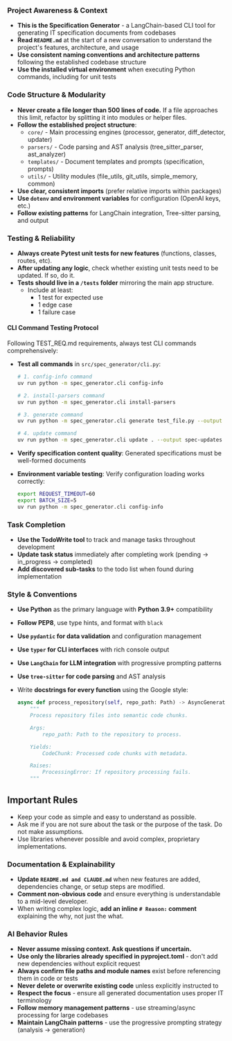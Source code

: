 ### Project Awareness & Context

- **This is the Specification Generator** - a LangChain-based CLI tool for generating IT specification documents from codebases
- **Read `README.md`** at the start of a new conversation to understand the project's features, architecture, and usage
- **Use consistent naming conventions and architecture patterns** following the established codebase structure
- **Use the installed virtual environment** when executing Python commands, including for unit tests

### Code Structure & Modularity

- **Never create a file longer than 500 lines of code.** If a file approaches this limit, refactor by splitting it into modules or helper files.
- **Follow the established project structure**:
  - `core/` - Main processing engines (processor, generator, diff_detector, updater)
  - `parsers/` - Code parsing and AST analysis (tree_sitter_parser, ast_analyzer)
  - `templates/` - Document templates and prompts (specification, prompts)
  - `utils/` - Utility modules (file_utils, git_utils, simple_memory, common)
- **Use clear, consistent imports** (prefer relative imports within packages)
- **Use `dotenv` and environment variables** for configuration (OpenAI keys, etc.)
- **Follow existing patterns** for LangChain integration, Tree-sitter parsing, and output

### Testing & Reliability

- **Always create Pytest unit tests for new features** (functions, classes, routes, etc).
- **After updating any logic**, check whether existing unit tests need to be updated. If so, do it.
- **Tests should live in a `/tests` folder** mirroring the main app structure.
  - Include at least:
    - 1 test for expected use
    - 1 edge case
    - 1 failure case

#### CLI Command Testing Protocol

Following TEST_REQ.md requirements, always test CLI commands comprehensively:

- **Test all commands** in `src/spec_generator/cli.py`:

  ```bash
  # 1. config-info command
  uv run python -m spec_generator.cli config-info

  # 2. install-parsers command
  uv run python -m spec_generator.cli install-parsers

  # 3. generate command
  uv run python -m spec_generator.cli generate test_file.py --output test-spec.md

  # 4. update command
  uv run python -m spec_generator.cli update . --output spec-updates
  ```

- **Verify specification content quality**: Generated specifications must be well-formed documents
- **Environment variable testing**: Verify configuration loading works correctly:
  ```bash
  export REQUEST_TIMEOUT=60
  export BATCH_SIZE=5
  uv run python -m spec_generator.cli config-info
  ```

### Task Completion

- **Use the TodoWrite tool** to track and manage tasks throughout development
- **Update task status** immediately after completing work (pending → in_progress → completed)
- **Add discovered sub-tasks** to the todo list when found during implementation

### Style & Conventions

- **Use Python** as the primary language with **Python 3.9+** compatibility
- **Follow PEP8**, use type hints, and format with `black`
- **Use `pydantic` for data validation** and configuration management
- **Use `typer` for CLI interfaces** with rich console output
- **Use `LangChain` for LLM integration** with progressive prompting patterns
- **Use `tree-sitter` for code parsing** and AST analysis
- Write **docstrings for every function** using the Google style:

  ```python
  async def process_repository(self, repo_path: Path) -> AsyncGenerator[CodeChunk, None]:
      """
      Process repository files into semantic code chunks.

      Args:
          repo_path: Path to the repository to process.

      Yields:
          CodeChunk: Processed code chunks with metadata.

      Raises:
          ProcessingError: If repository processing fails.
      """
  ```

## Important Rules

- Keep your code as simple and easy to understand as possible.
- Ask me if you are not sure about the task or the purpose of the task. Do not make assumptions.
- Use libraries whenever possible and avoid complex, proprietary implementations.

### Documentation & Explainability

- **Update `README.md and CLAUDE.md`** when new features are added, dependencies change, or setup steps are modified.
- **Comment non-obvious code** and ensure everything is understandable to a mid-level developer.
- When writing complex logic, **add an inline `# Reason:` comment** explaining the why, not just the what.

### AI Behavior Rules

- **Never assume missing context. Ask questions if uncertain.**
- **Use only the libraries already specified in pyproject.toml** - don't add new dependencies without explicit request
- **Always confirm file paths and module names** exist before referencing them in code or tests
- **Never delete or overwrite existing code** unless explicitly instructed to
- **Respect the focus** - ensure all generated documentation uses proper IT terminology
- **Follow memory management patterns** - use streaming/async processing for large codebases
- **Maintain LangChain patterns** - use the progressive prompting strategy (analysis → generation)
